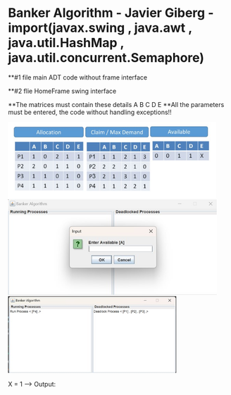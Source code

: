﻿# Banker Algorithm - Javier Giberg - **import(javax.swing , java.awt , java.util.HashMap , java.util.concurrent.Semaphore)**
 
 **#1 file main ADT code without frame interface
 
 **#2 flie HomeFrame swing interface
 
 **The matrices must contain these details A B C D E
 **All the parameters must be entered, the code without handling exceptions!!
 
 <img width="473" alt="image" src="pic3.jpg" >
 <img width="474" alt="image" src="pic 1.jpg">
 
 <img width="382" alt="image" src="pic2.jpg">

X = 1 --> Output:




 
 
